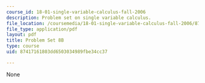 ```yaml
---
course_id: 18-01-single-variable-calculus-fall-2006
description: Problem set on single variable calculus.
file_location: /coursemedia/18-01-single-variable-calculus-fall-2006/87417161803dd6503034989fbe34cc37_ps8b.pdf
file_type: application/pdf
layout: pdf
title: Problem Set 8B
type: course
uid: 87417161803dd6503034989fbe34cc37

---
```

None